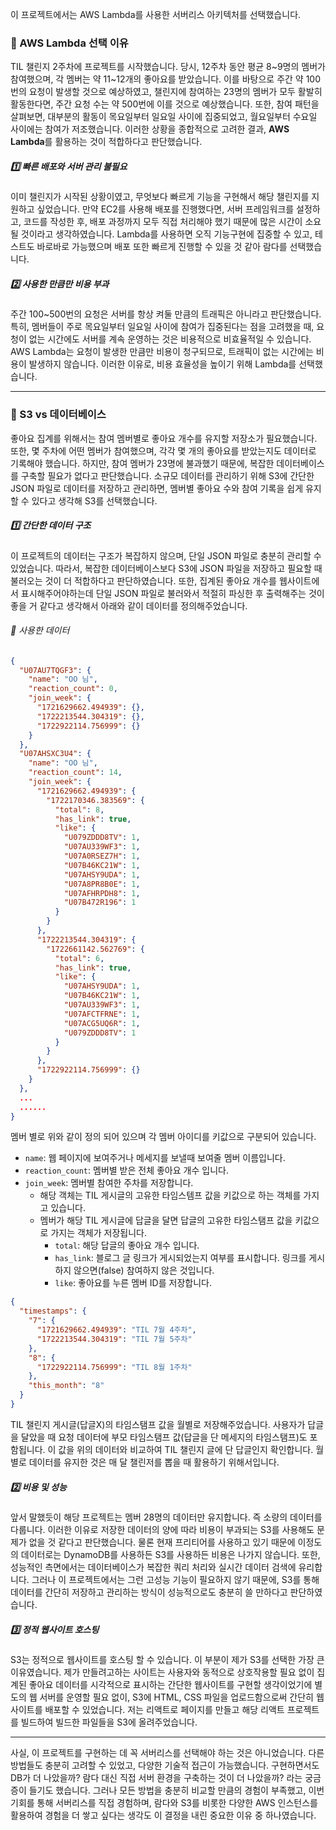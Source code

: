 이 프로젝트에서는 AWS Lambda를 사용한 서버리스 아키텍처를 선택했습니다.

### 🎯 AWS Lambda 선택 이유

TIL 챌린지 2주차에 프로젝트를 시작했습니다. 당시, 12주차 동안 평균 8\~9명의 멤버가 참여했으며, 각 멤버는 약 11\~12개의 좋아요를 받았습니다. 이를 바탕으로 주간 약 100번의 요청이 발생할 것으로 예상하였고, 챌린지에 참여하는 23명의 멤버가 모두 활발히 활동한다면, 주간 요청 수는 약 500번에 이를 것으로 예상했습니다.
또한, 참여 패턴을 살펴보면, 대부분의 활동이 목요일부터 일요일 사이에 집중되었고, 월요일부터 수요일 사이에는 참여가 저조했습니다. 이러한 상황을 종합적으로 고려한 결과, **AWS Lambda**를 활용하는 것이 적합하다고 판단했습니다.

##### 1️⃣ 빠른 배포와 서버 관리 불필요

이미 챌린지가 시작된 상황이였고, 무엇보다 빠르게 기능을 구현해서 해당 챌린지를 지원하고 싶었습니다. 만약 EC2를 사용해 배포를 진행했다면, 서버 프레임워크를 설정하고, 코드를 작성한 후, 배포 과정까지 모두 직접 처리해야 했기 때문에 많은 시간이 소요될 것이라고 생각하였습니다. Lambda를 사용하면 오직 기능구현에 집중할 수 있고, 테스트도 바로바로 가능했으며 배포 또한 빠르게 진행할 수 있을 것 같아 람다를 선택했습니다.

##### 2️⃣ 사용한 만큼만 비용 부과

주간 100~500번의 요청은 서버를 항상 켜둘 만큼의 트래픽은 아니라고 판단했습니다. 특히, 멤버들이 주로 목요일부터 일요일 사이에 참여가 집중된다는 점을 고려했을 때, 요청이 없는 시간에도 서버를 계속 운영하는 것은 비용적으로 비효율적일 수 있습니다. AWS Lambda는 요청이 발생한 만큼만 비용이 청구되므로, 트래픽이 없는 시간에는 비용이 발생하지 않습니다. 이러한 이유로, 비용 효율성을 높이기 위해 Lambda를 선택했습니다.

---

### 🎯 S3 vs 데이터베이스

좋아요 집계를 위해서는 참여 멤버별로 좋아요 개수를 유지할 저장소가 필요했습니다. 또한, 몇 주차에 어떤 멤버가 참여했으며, 각각 몇 개의 좋아요를 받았는지도 데이터로 기록해야 했습니다. 하지만, 참여 멤버가 23명에 불과했기 때문에, 복잡한 데이터베이스를 구축할 필요가 없다고 판단했습니다.
소규모 데이터를 관리하기 위해 S3에 간단한 JSON 파일로 데이터를 저장하고 관리하면, 멤버별 좋아요 수와 참여 기록을 쉽게 유지할 수 있다고 생각해 S3를 선택했습니다.

##### 1️⃣ 간단한 데이터 구조

이 프로젝트의 데이터는 구조가 복잡하지 않으며, 단일 JSON 파일로 충분히 관리할 수 있었습니다. 따라서, 복잡한 데이터베이스보다 S3에 JSON 파일을 저장하고 필요할 때 불러오는 것이 더 적합하다고 판단하였습니다. 또한, 집계된 좋아요 개수를 웹사이트에서 표시해주어야하는데 단일 JSON 파일로 불러와서 적절히 파싱한 후 출력해주는 것이 좋을 거 같다고 생각해서 아래와 같이 데이터를 정의해주었습니다.

###### 📖 사용한 데이터

```json
{
  "U07AU7TQGF3": {
    "name": "OO 님",
    "reaction_count": 0,
    "join_week": {
      "1721629662.494939": {},
      "1722213544.304319": {},
      "1722922114.756999": {}
    }
  },
  "U07AHSXC3U4": {
    "name": "OO 님",
    "reaction_count": 14,
    "join_week": {
      "1721629662.494939": {
        "1722170346.383569": {
          "total": 8,
          "has_link": true,
          "like": {
            "U079ZDDD8TV": 1,
            "U07AU339WF3": 1,
            "U07A0RSEZ7H": 1,
            "U07B46KC21W": 1,
            "U07AHSY9UDA": 1,
            "U07A8PR8B0E": 1,
            "U07AFHRPDH8": 1,
            "U07B472R196": 1
          }
        }
      },
      "1722213544.304319": {
        "1722661142.562769": {
          "total": 6,
          "has_link": true,
          "like": {
            "U07AHSY9UDA": 1,
            "U07B46KC21W": 1,
            "U07AU339WF3": 1,
            "U07AFCTFRNE": 1,
            "U07ACG5UQ6R": 1,
            "U079ZDDD8TV": 1
          }
        }
      },
      "1722922114.756999": {}
    }
  },
  ...
  ......
}
```

멤버 별로 위와 같이 정의 되어 있으며 각 멤버 아이디를 키값으로 구분되어 있습니다.

- `name`: 웹 페이지에 보여주거나 메세지를 보낼때 보여줄 멤버 이름입니다.
- `reaction_count`: 멤버별 받은 전체 좋아요 개수 입니다.
- `join_week`: 멤버별 참여한 주차를 저장합니다.
  - 해당 객체는 TIL 게시글의 고유한 타임스템프 값을 키값으로 하는 객체를 가지고 있습니다.
  - 멤버가 해당 TIL 게시글에 답글을 달면 답글의 고유한 타임스탬프 값을 키값으로 가지는 객체가 저장됩니다.
    - `total`: 해당 답글의 좋아요 개수 입니다.
    - `has_link`: 블로그 글 링크가 게시되었는지 여부를 표시합니다. 링크를 게시하지 않으면(false) 참여하지 않은 것입니다.
    - `like`: 좋아요를 누른 멤버 ID를 저장합니다.

```json
{
  "timestamps": {
    "7": {
      "1721629662.494939": "TIL 7월 4주차",
      "1722213544.304319": "TIL 7월 5주차"
    },
    "8": {
      "1722922114.756999": "TIL 8월 1주차"
    },
    "this_month": "8"
  }
}
```

TIL 챌린지 게시글(답글X)의 타임스탬프 값을 월별로 저장해주었습니다.
사용자가 답글을 달았을 때 요청 데이터에 부모 타임스탬프 값(답글을 단 메세지의 타임스탬프)도 포함됩니다. 이 값을 위의 데이터와 비교하여 TIL 챌린지 글에 단 답글인지 확인합니다.
월별로 데이터를 유지한 것은 매 달 챌린저를 뽑을 때 활용하기 위해서입니다.

##### 2️⃣ 비용 및 성능

앞서 말했듯이 해당 프로젝트는 멤버 28명의 데이터만 유지합니다. 즉 소량의 데이터를 다룹니다. 이러한 이유로 저장한 데이터의 양에 따라 비용이 부과되는 S3를 사용해도 문제가 없을 것 같다고 판단했습니다. 물론 현재 프리티어를 사용하고 있기 때문에 이정도의 데이터로는 DynamoDB를 사용하든 S3를 사용하든 비용은 나가지 않습니다. 또한, 성능적인 측면에서는 데이터베이스가 복잡한 쿼리 처리와 실시간 데이터 검색에 유리합니다. 그러나 이 프로젝트에서는 그런 고성능 기능이 필요하지 않기 때문에, S3를 통해 데이터를 간단히 저장하고 관리하는 방식이 성능적으로도 충분히 쓸 만하다고 판단하였습니다.

##### 3️⃣ 정적 웹사이트 호스팅

S3는 정적으로 웹사이트를 호스팅 할 수 있습니다. 이 부분이 제가 S3를 선택한 가장 큰 이유였습니다. 제가 만들려고하는 사이트는 사용자와 동적으로 상호작용할 필요 없이 집계된 좋아요 데이터를 시각적으로 표시하는 간단한 웹사이트를 구현할 생각이었기에 별도의 웹 서버를 운영할 필요 없이, S3에 HTML, CSS 파일을 업로드함으로써 간단히 웹사이트를 배포할 수 있었습니다. 저는 리액트로 페이지를 만들고 해당 리액트 프로젝트를 빌드하여 빌드한 파일들을 S3에 올려주었습니다.

---

사실, 이 프로젝트를 구현하는 데 꼭 서버리스를 선택해야 하는 것은 아니었습니다. 다른 방법들도 충분히 고려할 수 있었고, 다양한 기술적 접근이 가능했습니다. 구현하면서도 DB가 더 나았을까? 람다 대신 직접 서버 환경을 구축하는 것이 더 나았을까? 라는 궁금증이 들기도 했습니다. 그러나 모든 방법을 충분히 비교할 만큼의 경험이 부족했고, 이번 기회를 통해 서버리스를 직접 경험하며, 람다와 S3를 비롯한 다양한 AWS 인스턴스를 활용하여 경험을 더 쌓고 싶다는 생각도 이 결정을 내린 중요한 이유 중 하나였습니다.

